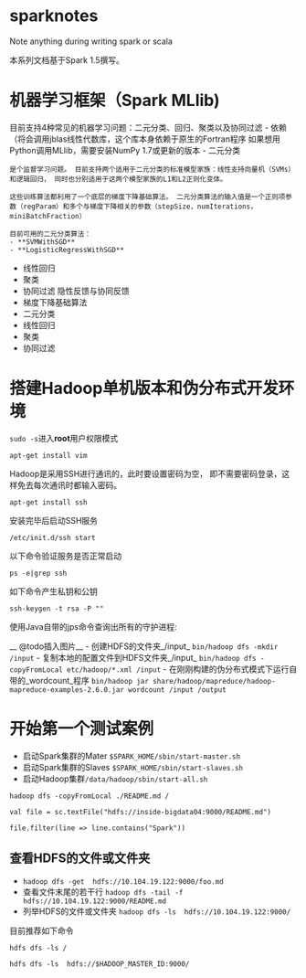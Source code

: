 # sparknotes
Note anything during writing spark or scala

本系列文档基于Spark 1.5撰写。

# **机器学习框架（Spark MLlib)**
目前支持4种常见的机器学习问题：二元分类、回归、聚类以及协同过滤 - 依赖 （将会调用jblas线性代数库，这个库本身依赖于原生的Fortran程序 如果想用Python调用MLlib，需要安装NumPy 1.7或更新的版本 - 二元分类

```
是个监督学习问题。 目前支持两个适用于二元分类的标准模型家族：线性支持向量机（SVMs）和逻辑回归， 同时也分别适用于这两个模型家族的L1和L2正则化变体。

这些训练算法都利用了一个底层的梯度下降基础算法。 二元分类算法的输入值是一个正则项参数（regParam）和多个与梯度下降相关的参数（stepSize，numIterations，miniBatchFraction）

目前可用的二元分类算法：
- **SVMWithSGD**
- **LogisticRegressWithSGD**
```

- 线性回归
- 聚类
- 协同过滤 隐性反馈与协同反馈
- 梯度下降基础算法
- 二元分类
- 线性回归
- 聚类
- 协同过滤

# 搭建Hadoop单机版本和伪分布式开发环境
`sudo -s`进入**root**用户权限模式

`apt-get install vim`

Hadoop是采用SSH进行通讯的，此时要设置密码为空， 即不需要密码登录，这样免去每次通讯时都输入密码。

`apt-get install ssh`

安装完毕后启动SSH服务

`/etc/init.d/ssh start`

以下命令验证服务是否正常启动

`ps -e|grep ssh`

如下命令产生私钥和公钥

`ssh-keygen -t rsa -P ""`

使用Java自带的jps命令查询出所有的守护进程:

__ @todo插入图片\__ - 创建HDFS的文件夹_/input_ `bin/hadoop dfs -mkdir /input` - 复制本地的配置文件到HDFS文件夹_/input_ `bin/hadoop dfs -copyFromLocal etc/hadoop/*.xml /input` - 在刚刚构建的伪分布式模式下运行自带的_wordcount_程序 `bin/hadoop jar share/hadoop/mapreduce/hadoop-mapreduce-examples-2.6.0.jar wordcount /input /output`

# 开始第一个测试案例
- 启动Spark集群的Mater `$SPARK_HOME/sbin/start-master.sh`
- 启动Spark集群的Slaves `$SPARK_HOME/sbin/start-slaves.sh`
- 启动Hadoop集群`/data/hadoop/sbin/start-all.sh`

`hadoop dfs -copyFromLocal ./README.md /`

`val file = sc.textFile("hdfs://inside-bigdata04:9000/README.md")`

`file.filter(line => line.contains("Spark"))`

## 查看HDFS的文件或文件夹
- `hadoop dfs -get  hdfs://10.104.19.122:9000/foo.md`
- 查看文件末尾的若干行 `hadoop dfs -tail -f hdfs://10.104.19.122:9000/README.md`
- 列举HDFS的文件或文件夹 `hadoop dfs -ls  hdfs://10.104.19.122:9000/`

目前推荐如下命令

`hdfs dfs -ls /`

`hdfs dfs -ls  hdfs://$HADOOP_MASTER_ID:9000/`
